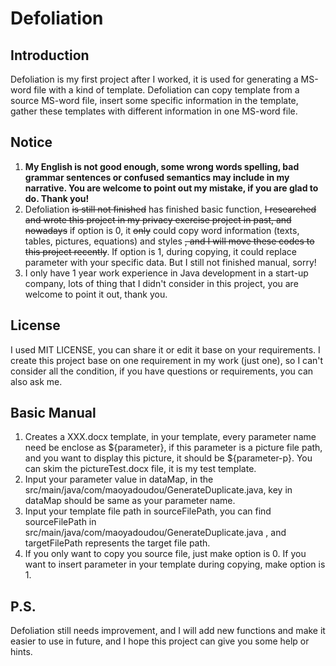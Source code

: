 # Defoliation
## Introduction
Defoliation is my first project after I worked, it is used for generating a MS-word file with a kind of template. 
Defoliation can copy template from a source MS-word file, insert some specific information in the template, gather 
these templates with different information in one MS-word file. 
## Notice
1. **My English is not good enough, some wrong words spelling, bad grammar sentences or confused semantics may include 
   in my narrative. You are welcome to point out my mistake, if you are glad to do. Thank you!** 
2. Defoliation ~~is still not finished~~ has finished basic function, ~~I researched and wrote this project in my privacy 
   exercise project in past, and nowadays~~ if option is 0, it ~~only~~ could copy word information (texts, tables, 
   pictures, equations) and styles ~~, and I will move these codes to this project recently~~. If option is 1, during 
   copying, it could replace parameter with your specific data. But I still not finished manual, sorry!
3. I only have 1 year work experience in Java development in a start-up company, lots of thing that I didn't consider 
   in this project, you are welcome to point it out, thank you.
## License
I used MIT LICENSE, you can share it or edit it base on your requirements. I create this project base on one 
requirement in my work (just one), so I can't consider all the condition, if you have questions or requirements, you 
can also ask me. 
## Basic Manual
1. Creates a XXX.docx template, in your template, every parameter name need be enclose as ${parameter}, if this 
parameter is a picture file path, and you want to display this picture, it should be ${parameter-p}. You can 
skim the pictureTest.docx file, it is my test template.
2. Input your parameter value in dataMap, in the src/main/java/com/maoyadoudou/GenerateDuplicate.java, key in dataMap 
should be same as your parameter name.
3. Input your template file path in sourceFilePath, you can find sourceFilePath 
in src/main/java/com/maoyadoudou/GenerateDuplicate.java , and targetFilePath represents the target file path.
4. If you only want to copy you source file, just make option is 0. If you want to insert parameter in your template 
during copying, make option is 1.
## P.S.
Defoliation still needs improvement, and I will add new functions and make it easier to use in future, and I hope this 
project can give you some help or hints.
